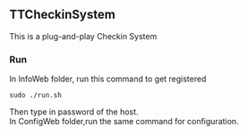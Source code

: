 ## TTCheckinSystem

This is a plug-and-play Checkin System

### Run

In InfoWeb folder, run this command to get registered

```shell
sudo ./run.sh
```

Then type in password of the host.\
In ConfigWeb folder,run the same command for configuration.
